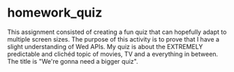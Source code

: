 # homework_quiz
This assignment consisted of creating a fun quiz that can hopefully adapt to multiple screen sizes. The purpose of this activity is to prove that I have a slight understanding of Wed APIs. My quiz is about the EXTREMELY predictable and clichéd topic of movies, TV and a everything in between. The title is "We're gonna need a bigger quiz".  
